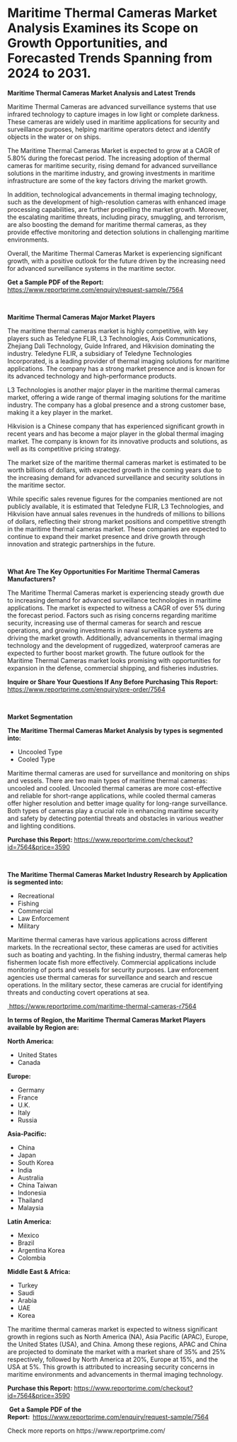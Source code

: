 <p><h1>Maritime Thermal Cameras Market Analysis Examines its Scope on Growth Opportunities, and Forecasted Trends Spanning from 2024 to 2031.</h1></p><p><strong>Maritime Thermal Cameras Market Analysis and Latest Trends</strong></p>
<p><p>Maritime Thermal Cameras are advanced surveillance systems that use infrared technology to capture images in low light or complete darkness. These cameras are widely used in maritime applications for security and surveillance purposes, helping maritime operators detect and identify objects in the water or on ships.</p><p>The Maritime Thermal Cameras Market is expected to grow at a CAGR of 5.80% during the forecast period. The increasing adoption of thermal cameras for maritime security, rising demand for advanced surveillance solutions in the maritime industry, and growing investments in maritime infrastructure are some of the key factors driving the market growth.</p><p>In addition, technological advancements in thermal imaging technology, such as the development of high-resolution cameras with enhanced image processing capabilities, are further propelling the market growth. Moreover, the escalating maritime threats, including piracy, smuggling, and terrorism, are also boosting the demand for maritime thermal cameras, as they provide effective monitoring and detection solutions in challenging maritime environments.</p><p>Overall, the Maritime Thermal Cameras Market is experiencing significant growth, with a positive outlook for the future driven by the increasing need for advanced surveillance systems in the maritime sector.</p></p>
<p><strong>Get a Sample PDF of the Report:&nbsp;</strong> <a href="https://www.reportprime.com/enquiry/request-sample/7564">https://www.reportprime.com/enquiry/request-sample/7564</a></p>
<p>&nbsp;</p>
<p><strong>Maritime Thermal Cameras Major Market Players</strong></p>
<p><p>The maritime thermal cameras market is highly competitive, with key players such as Teledyne FLIR, L3 Technologies, Axis Communications, Zhejiang Dali Technology, Guide Infrared, and Hikvision dominating the industry. Teledyne FLIR, a subsidiary of Teledyne Technologies Incorporated, is a leading provider of thermal imaging solutions for maritime applications. The company has a strong market presence and is known for its advanced technology and high-performance products.</p><p>L3 Technologies is another major player in the maritime thermal cameras market, offering a wide range of thermal imaging solutions for the maritime industry. The company has a global presence and a strong customer base, making it a key player in the market.</p><p>Hikvision is a Chinese company that has experienced significant growth in recent years and has become a major player in the global thermal imaging market. The company is known for its innovative products and solutions, as well as its competitive pricing strategy.</p><p>The market size of the maritime thermal cameras market is estimated to be worth billions of dollars, with expected growth in the coming years due to the increasing demand for advanced surveillance and security solutions in the maritime sector.</p><p>While specific sales revenue figures for the companies mentioned are not publicly available, it is estimated that Teledyne FLIR, L3 Technologies, and Hikvision have annual sales revenues in the hundreds of millions to billions of dollars, reflecting their strong market positions and competitive strength in the maritime thermal cameras market. These companies are expected to continue to expand their market presence and drive growth through innovation and strategic partnerships in the future.</p></p>
<p>&nbsp;</p>
<p><strong>What Are The Key Opportunities For Maritime Thermal Cameras Manufacturers?</strong></p>
<p><p>The Maritime Thermal Cameras market is experiencing steady growth due to increasing demand for advanced surveillance technologies in maritime applications. The market is expected to witness a CAGR of over 5% during the forecast period. Factors such as rising concerns regarding maritime security, increasing use of thermal cameras for search and rescue operations, and growing investments in naval surveillance systems are driving the market growth. Additionally, advancements in thermal imaging technology and the development of ruggedized, waterproof cameras are expected to further boost market growth. The future outlook for the Maritime Thermal Cameras market looks promising with opportunities for expansion in the defense, commercial shipping, and fisheries industries.</p></p>
<p><strong>Inquire or Share Your Questions If Any Before Purchasing This Report:</strong> <a href="https://www.reportprime.com/enquiry/pre-order/7564">https://www.reportprime.com/enquiry/pre-order/7564</a></p>
<p>&nbsp;</p>
<p><strong>Market Segmentation</strong></p>
<p><strong>The Maritime Thermal Cameras Market Analysis by types is segmented into:</strong></p>
<p><ul><li>Uncooled Type</li><li>Cooled Type</li></ul></p>
<p><p>Maritime thermal cameras are used for surveillance and monitoring on ships and vessels. There are two main types of maritime thermal cameras: uncooled and cooled. Uncooled thermal cameras are more cost-effective and reliable for short-range applications, while cooled thermal cameras offer higher resolution and better image quality for long-range surveillance. Both types of cameras play a crucial role in enhancing maritime security and safety by detecting potential threats and obstacles in various weather and lighting conditions.</p></p>
<p><strong>Purchase this Report:&nbsp;</strong><a href="https://www.reportprime.com/checkout?id=7564&price=3590">https://www.reportprime.com/checkout?id=7564&price=3590</a></p>
<p>&nbsp;</p>
<p><strong>The Maritime Thermal Cameras Market Industry Research by Application is segmented into:</strong></p>
<p><ul><li>Recreational</li><li>Fishing</li><li>Commercial</li><li>Law Enforcement</li><li>Military</li></ul></p>
<p><p>Maritime thermal cameras have various applications across different markets. In the recreational sector, these cameras are used for activities such as boating and yachting. In the fishing industry, thermal cameras help fishermen locate fish more effectively. Commercial applications include monitoring of ports and vessels for security purposes. Law enforcement agencies use thermal cameras for surveillance and search and rescue operations. In the military sector, these cameras are crucial for identifying threats and conducting covert operations at sea.</p></p>
<p><a href="https://www.reportprime.com/maritime-thermal-cameras-r7564">&nbsp;https://www.reportprime.com/maritime-thermal-cameras-r7564</a></p>
<p><strong>In terms of Region, the Maritime Thermal Cameras Market Players available by Region are:</strong></p>
<p>
    <p> <strong> North America: </strong>
        <ul>
            <li>United States</li>
            <li>Canada</li>
        </ul>
        </p> 
    <p> <strong> Europe: </strong>
        <ul>
            <li>Germany</li>
            <li>France</li>
            <li>U.K.</li>
            <li>Italy</li>
            <li>Russia</li>
        </ul>
        </p> 
    <p> <strong> Asia-Pacific: </strong>
        <ul>
            <li>China</li>
            <li>Japan</li>
            <li>South Korea</li>
            <li>India</li>
            <li>Australia</li>
            <li>China Taiwan</li>
            <li>Indonesia</li>
            <li>Thailand</li>
            <li>Malaysia</li>
        </ul>
        </p> 
    <p> <strong> Latin America: </strong>
        <ul>
            <li>Mexico</li>
            <li>Brazil</li>
            <li>Argentina Korea</li>
            <li>Colombia</li>
        </ul>
        </p> 
    <p> <strong> Middle East & Africa: </strong>
        <ul>
            <li>Turkey</li>
            <li>Saudi</li>
            <li>Arabia</li>
            <li>UAE</li>
            <li>Korea</li>
        </ul>
    </p>
    </p>
<p><p>The maritime thermal cameras market is expected to witness significant growth in regions such as North America (NA), Asia Pacific (APAC), Europe, the United States (USA), and China. Among these regions, APAC and China are projected to dominate the market with a market share of 35% and 25% respectively, followed by North America at 20%, Europe at 15%, and the USA at 5%. This growth is attributed to increasing security concerns in maritime environments and advancements in thermal imaging technology.</p></p>
<p><strong>Purchase this Report: </strong><a href="https://www.reportprime.com/checkout?id=7564&price=3590">https://www.reportprime.com/checkout?id=7564&price=3590</a></p>
<p>&nbsp;<strong>Get a Sample PDF of the Report:&nbsp;&nbsp;</strong><a href="https://www.reportprime.com/enquiry/request-sample/7564">https://www.reportprime.com/enquiry/request-sample/7564</a></p>
<p><strong></strong></p>
<p>Check more reports on https://www.reportprime.com/</p>